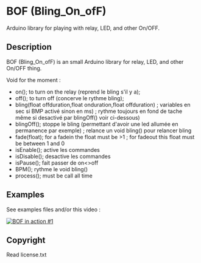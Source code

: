 # BOF (Bling_On_ofF)

Arduino library for playing with relay, LED, and other On/OFF.

## Description
BOF (Bling_On_ofF) is an small Arduino library for relay, LED, and other On/OFF thing. 

Void for the moment :
- on(); to turn on the relay (reprend le bling s'il y a);
- off(); to turn off (concerve le rythme bling);
- bling(float offduration,float onduration,float offduration) ; variables en sec si BMP activé sinon en ms) ; rythme toujours en fond de tache même si desactivé par blingOff() voir ci-dessous)
- blingOff(); stoppe le bling (permettant d'avoir une led allumée en permanence par exemple) ; relance un void bling() pour relancer bling  
- fade(float); for a fadein the float must be >1 ; for fadeout this float must be between 1 and 0 
- isEnable(); active les commandes
- isDisable(); desactive les commandes
- isPause(); fait passer de on<>off
- BPM(); rythme le void bling() 
- process(); must be call all time

## Examples
See examples files
and/or this video :

[![BOF in action #1](https://i.ytimg.com/vi/xCYlpEabitc/mqdefault.jpg)](https://www.youtube.com/embed/xCYlpEabitc)

## Copyright
Read license.txt
